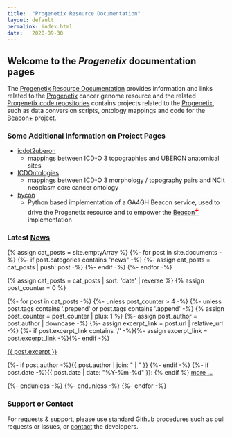 ```yaml
---
title:  "Progenetix Resource Documentation"
layout: default
permalink: index.html
date:   2020-09-30
---
```


## Welcome to the _Progenetix_ documentation pages

The [Progenetix Resource Documentation](http://info.progenetix.org) provides
information  and links related to the [Progenetix](http://progenetix.org)
cancer genome resource and the related [Progenetix code repositories](http://github.com/progenetix/) contains projects related to the [Progenetix](http://progenetix.org), such as
data conversion scripts, ontology mappings and code for the [Beacon+](http://beacon.progenetix.org/ui/) project.

### Some Additional Information on Project Pages

* [icdot2uberon](https://github.com/progenetix/icdot2uberon)
  - mappings between ICD-O 3 topographies and UBERON anatomical sites
* [ICDOntologies](https://github.com/progenetix/ICDOntologies)
  - mappings between ICD-O 3 morphology / topography pairs and NCIt neoplasm core
  cancer ontology
* [bycon](https://github.com/progenetix/bycon)
  - Python based implementation of a GA4GH Beacon service, used to drive the
  Progenetix resource and to empower the [Beacon<span style="vertical-align: super; color: red; font-weight: 800;">+</span>](http://beacon.progenetix.org/ui/) implementation

### Latest [News](/categories/news.html)

{% assign cat_posts = site.emptyArray %}
{%- for post in site.documents -%}
  {%- if post.categories contains "news" -%}
    {%- assign cat_posts = cat_posts | push: post -%}
  {%- endif -%}
{%- endfor -%}

{% assign cat_posts = cat_posts | sort: 'date' | reverse %}
{% assign post_counter = 0 %}

{%- for post in cat_posts -%}
  {%- unless post_counter > 4 -%}
    {%- unless post.tags contains '.prepend' or post.tags contains '.append' -%}
      {% assign post_counter = post_counter | plus: 1 %}
      {%- assign post_author = post.author | downcase -%}
      {%- assign excerpt_link = post.url | relative_url -%}
      {%- if post.excerpt_link contains '/' -%}{%- assign excerpt_link = post.excerpt_link -%}{%- endif -%}
<div class="excerpt">
  <a href="{{ excerpt_link }}">{{ post.excerpt }}</a>
  <p class="footnote">
      {%- if post.author -%}{{ post.author | join: " | " }}&nbsp;{%- endif -%}
      {%- if post.date -%}{{ post.date | date: "%Y-%m-%d" }}: {% endif %}
      <a href="{{ excerpt_link }}">more ...</a>
  </p>
</div>
    {%- endunless -%}  
  {%- endunless -%}  
{%- endfor -%}


### Support or Contact

For requests & support, please use standard Github procedures such as pull
requests or issues, or [contact](mailto:contact@progenetix.org) the developers.
